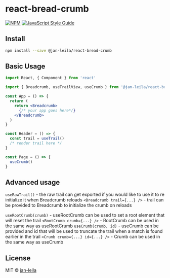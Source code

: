 # react-bread-crumb

[![NPM](https://img.shields.io/npm/v/@jan-leila/react-bread-crumb.svg)](https://www.npmjs.com/package/@jan-leila/react-bread-crumb) [![JavaScript Style Guide](https://img.shields.io/badge/code_style-standard-brightgreen.svg)](https://standardjs.com)

## Install

```bash
npm install --save @jan-leila/react-bread-crumb
```

## Basic Usage

```jsx
import React, { Component } from 'react'

import { Breadcrumb, useTrailView, useCrumb } from '@jan-leila/react-bread-crumb'

const App = () => {
  return (
    return <Breadcrumb>
      {/* your app goes here*/}
    </Breadcrumb>
  )
}

const Header = () => {
  const trail = useTrail()
  /* render trail here */
}

const Page = () => {
  useCrumb()
}
```

## Advanced usage

`useRawTrail()` - the raw trail can get exported if you would like to use it to re initialize it when Breadcrumb reloads 
`<Breadcrumb trail={...} />` - trail can be provided to Breadcrumb to initialize the crumb on reloads

`useRootCrumb(crumb)` - useRootCrumb can be used to set a root element that will reset the trail
`<RootCrumb crumb={...} />` - RootCrumb can be used in the same way as useRootCrumb
`useCrumb(crumb, id)` - useCrumb can be provided and id that will be used to truncate the trail when a match is found earlier in the trail
`<Crumb crumb={...} id={...} />` - Crumb can be used in the same way as useCrumb

## License

MIT © [jan-leila](https://github.com/jan-leila)
